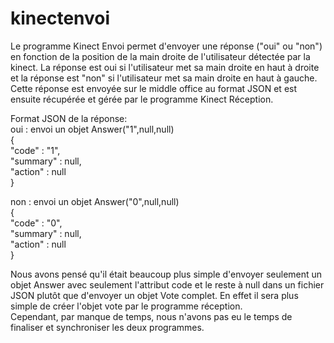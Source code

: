 # kinectenvoi
Le programme Kinect Envoi permet d'envoyer une réponse ("oui" ou "non") en fonction de la position de la main droite de l'utilisateur détectée par la kinect. La réponse est oui si l'utilisateur met sa main droite en haut à droite et la réponse est "non" si l'utilisateur met sa main droite en haut à gauche.  
Cette réponse est envoyée sur le middle office au format JSON et est ensuite récupérée et gérée par le programme Kinect Réception.  
  
Format JSON de la réponse:  
oui : envoi un objet Answer("1",null,null)   
{  
    "code" : "1",  
    "summary" : null,  
    "action" : null  
}  
  
non  : envoi un objet Answer("0",null,null)  
{  
    "code" : "0",  
    "summary" : null,  
    "action" : null  
}  
  
Nous avons pensé qu'il était beaucoup plus simple d'envoyer seulement un objet Answer avec seulement l'attribut code et le reste à null dans un fichier JSON plutôt que d'envoyer un objet Vote complet. En effet il sera plus simple de créer l'objet vote par le programme réception.  
Cependant, par manque de temps, nous n'avons pas eu le temps de finaliser et synchroniser les deux programmes.


